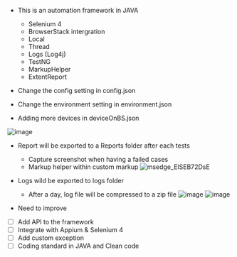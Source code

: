 - This is an automation framework in JAVA 
  + Selenium 4
  + BrowserStack intergration
  + Local
  + Thread
  + Logs (Log4j)
  + TestNG
  + MarkupHelper
  + ExtentReport

- Change the config setting in config.json
- Change the environment setting in environment.json
- Adding more devices in deviceOnBS.json
  
![image](https://github.com/labaxibum/Java-selenium-fw/assets/47781346/7ee31f72-7f7b-4236-82c8-7204facb4b62)

- Report will be exported to a Reports folder after each tests
  + Capture screenshot when having a failed cases
  + Markup helper within custom markup
![msedge_ElSEB72DsE](https://github.com/labaxibum/Java-selenium-fw/assets/47781346/3eb94ee8-bb8c-42c4-8777-c9aa0803ef62)

- Logs wild be exported to logs folder
  + After a day, log file will be compressed to a zip file
![image](https://github.com/labaxibum/Java-selenium-fw/assets/47781346/22546f6e-7f6c-4b0b-803c-18d867c87886)
![image](https://github.com/labaxibum/Java-selenium-fw/assets/47781346/2d5cc7c5-c75f-4998-bfe1-f7d0a7699032)

- Need to improve
- [ ] Add API to the framework
- [ ] Integrate with Appium & Selenium 4
- [ ] Add custom exception
- [ ] Coding standard in JAVA and Clean code

